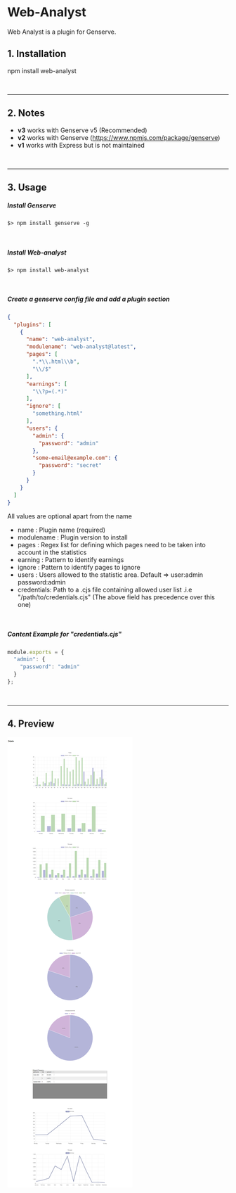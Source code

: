 # Web-Analyst

Web Analyst is a plugin for Genserve.

## 1. Installation

npm install web-analyst

<br/>

---

## 2. Notes

* **v3** works with Genserve v5 (Recommended)
* **v2** works with Genserve (https://www.npmjs.com/package/genserve)
* **v1** works with Express but is not maintained

<br/>

---

## 3. Usage

##### Install Genserve

```
$> npm install genserve -g
```

<br/>

##### Install Web-analyst

```
$> npm install web-analyst
```

<br/>

##### Create a genserve config file and add a plugin section

```json
{
  "plugins": [
    {
      "name": "web-analyst",
      "modulename": "web-analyst@latest",
      "pages": [
        ".*\\.html\\b",
        "\\/$"
      ],
      "earnings": [
        "\\?p=(.*)"
      ],
      "ignore": [
        "something.html"
      ],
      "users": {
        "admin": {
          "password": "admin"
        },
        "some-email@example.com": {
          "password": "secret"
        }
      }
    }
  ]
}
```

All values are optional apart from the name

* name       : Plugin name (required)
* modulename : Plugin version to install
* pages      : Regex list for defining which pages need to be taken into account in the statistics
* earning    : Pattern to identify earnings
* ignore     : Pattern to identify pages to ignore
* users      : Users allowed to the statistic area. Default => user:admin password:admin
* credentials: Path to a .cjs file containing allowed user list .i.e "/path/to/credentials.cjs" (The above field has 
  precedence over this one) 
 

<br/>

##### Content Example for "credentials.cjs" 
```javascript
module.exports = {
  "admin": {
    "password": "admin"
  }
};
```

<br/>

---

## 4. Preview

![Screenshot](https://github.com/thimpat/demos/blob/main/web-analyst/images/stats-plugin-3.png)



